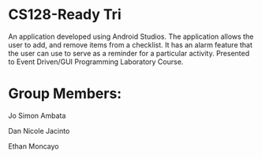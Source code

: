 # CS128-Ready Tri
 An application developed using Android Studios. The application allows the user to add, and remove items from a checklist. It has an alarm feature that the user can use to serve as a reminder for a particular activity. Presented to Event Driven/GUI Programming Laboratory Course.

# Group Members:

Jo Simon Ambata

Dan Nicole Jacinto

Ethan Moncayo
